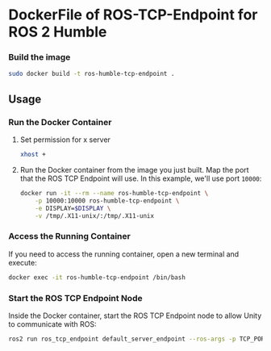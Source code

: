 DockerFile of ROS-TCP-Endpoint for ROS 2 Humble
=======================

### Build the image

```bash
sudo docker build -t ros-humble-tcp-endpoint .
```

## Usage

### Run the Docker Container

1. Set permission for x server

    ```bash
    xhost +
    ```

2. Run the Docker container from the image you just built. Map the port that the ROS TCP Endpoint will use. In this example, we'll use port `10000`:

    ```bash
    docker run -it --rm --name ros-humble-tcp-endpoint \
        -p 10000:10000 ros-humble-tcp-endpoint \
        -e DISPLAY=$DISPLAY \
        -v /tmp/.X11-unix/:/tmp/.X11-unix
    ```

### Access the Running Container

If you need to access the running container, open a new terminal and execute:

```bash
docker exec -it ros-humble-tcp-endpoint /bin/bash
```

### Start the ROS TCP Endpoint Node

Inside the Docker container, start the ROS TCP Endpoint node to allow Unity to communicate with ROS:

```bash
ros2 run ros_tcp_endpoint default_server_endpoint --ros-args -p TCP_PORT:=10000
```

